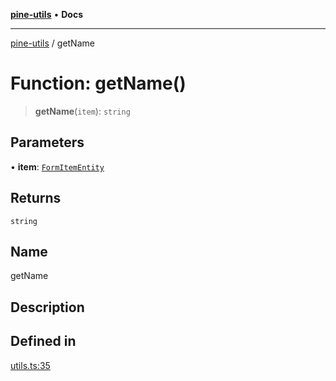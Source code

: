 [**pine-utils**](../README.md) • **Docs**

***

[pine-utils](../globals.md) / getName

# Function: getName()

> **getName**(`item`): `string`

## Parameters

• **item**: [`FormItemEntity`](../interfaces/FormItemEntity.md)

## Returns

`string`

## Name

getName

## Description

## Defined in

[utils.ts:35](https://github.com/byzhyt/pine-utils/blob/924fa77904d2b99c7ab94631f9f8a700b695aa96/src/utils.ts#L35)
